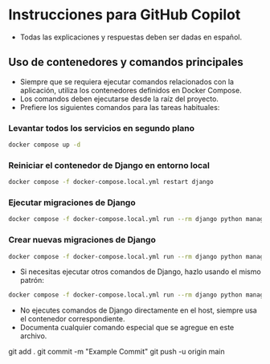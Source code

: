 # Instrucciones para GitHub Copilot

- Todas las explicaciones y respuestas deben ser dadas en español.

## Uso de contenedores y comandos principales

- Siempre que se requiera ejecutar comandos relacionados con la aplicación, utiliza los contenedores definidos en Docker Compose.
- Los comandos deben ejecutarse desde la raíz del proyecto.
- Prefiere los siguientes comandos para las tareas habituales:

### Levantar todos los servicios en segundo plano
```sh
docker compose up -d
```

### Reiniciar el contenedor de Django en entorno local
```sh
docker compose -f docker-compose.local.yml restart django
```

### Ejecutar migraciones de Django
```sh
docker compose -f docker-compose.local.yml run --rm django python manage.py migrate
```

### Crear nuevas migraciones de Django
```sh
docker compose -f docker-compose.local.yml run --rm django python manage.py makemigrations
```

- Si necesitas ejecutar otros comandos de Django, hazlo usando el mismo patrón:
```sh
docker compose -f docker-compose.local.yml run --rm django python manage.py <comando>
```

- No ejecutes comandos de Django directamente en el host, siempre usa el contenedor correspondiente.
- Documenta cualquier comando especial que se agregue en este archivo.

git add .
git commit -m "Example Commit"
git push -u origin main